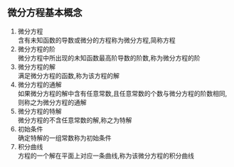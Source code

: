 ## 微分方程基本概念
1. 微分方程  
含有未知函数的导数或微分的方程称为微分方程,简称方程
2. 微分方程的阶  
微分方程中所出现的未知函数最高阶导数的阶数,称为微分方程的阶
3. 微分方程的解  
满足微分方程的函数,称为该方程的解
4. 微分方程的通解  
如果微分方程的解中含有任意常数,且任意常数的个数与微分方程的阶数相同,则称之为微分方程的通解
5. 微分方程的特解  
微分方程的不含任意常数的解,称之为特解
6. 初始条件  
确定特解的一组常数称为初始条件
7. 积分曲线  
方程的一个解在平面上对应一条曲线,称为该微分方程的积分曲线

